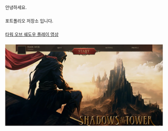 안녕하세요.
###
포트폴리오 저장소 입니다.
###
<a href="https://www.youtube.com/watch?v=pAdqJfbeLJE&t=225s">타워 오브 쉐도우 플레이 영상
###
<a href="https://www.youtube.com/watch?v=pAdqJfbeLJE&t=225s"><img src="https://raw.githubusercontent.com/NickJeongWib/NickJeongWib/refs/heads/main/Images/Shadow_BG.png"  width="800"/></a>


